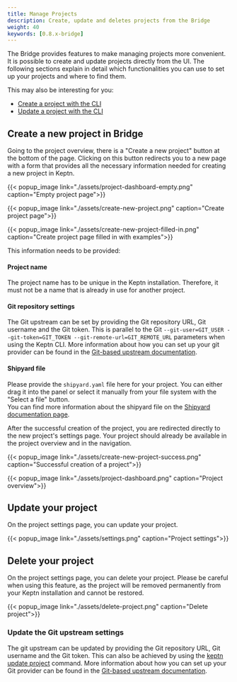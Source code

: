 ```yaml
---
title: Manage Projects
description: Create, update and deletes projects from the Bridge
weight: 40
keywords: [0.8.x-bridge]
---
```


The Bridge provides features to make managing projects more convenient. It is possible to create and update projects directly from the UI.
The following sections explain in detail which functionalities you can use to set up your projects and where to find them.

This may also be interesting for you:

* [Create a project with the CLI](https://keptn.sh/docs/0.8.x/reference/cli/commands/keptn_create_project/)
* [Update a project with the CLI](https://keptn.sh/docs/0.8.x/reference/cli/commands/keptn_update_project/)

## Create a new project in Bridge

Going to the project overview, there is a "Create a new project" button at the bottom of the page.
Clicking on this button redirects you to a new page with a form that provides all the necessary information needed for creating a new project in Keptn.

{{< popup_image
link="./assets/project-dashboard-empty.png"
caption="Empty project page">}}

{{< popup_image
link="./assets/create-new-project.png"
caption="Create project page">}}

{{< popup_image
link="./assets/create-new-project-filled-in.png"
caption="Create project page filled in with examples">}}

This information needs to be provided:

#### Project name
The project name has to be unique in the Keptn installation. Therefore, it must not be a name that is already in use for another project.

#### Git repository settings
The Git upstream can be set by providing the Git repository URL, Git username and the Git token. This is parallel to the Git ``--git-user=GIT_USER --git-token=GIT_TOKEN --git-remote-url=GIT_REMOTE_URL`` parameters when using the Keptn CLI.
More information about how you can set up your git provider can be found in the [Git-based upstream documentation](https://keptn.sh/docs/0.8.x/manage/git_upstream/).

#### Shipyard file
Please provide the `shipyard.yaml` file here for your project. You can either drag it into the panel or select it manually from your file system with the "Select a file" button.<br/>
You can find more information about the shipyard file on the [Shipyard documentation page](https://keptn.sh/docs/0.8.x/manage/shipyard/).

After the successful creation of the project, you are redirected directly to the new project's settings page.
Your project should already be available in the project overview and in the navigation.

{{< popup_image
link="./assets/create-new-project-success.png"
caption="Successful creation of a project">}}

{{< popup_image
link="./assets/project-dashboard.png"
caption="Project overview">}}

## Update your project
On the project settings page, you can update your project.

{{< popup_image
link="./assets/settings.png"
caption="Project settings">}}

## Delete your project
On the project settings page, you can delete your project. Please be careful when using this feature, as the project will be removed 
permanently from your Keptn installation and cannot be restored.

{{< popup_image
link="./assets/delete-project.png"
caption="Delete project">}}

### Update the Git upstream settings
The git upstream can be updated by providing the Git repository URL, Git username and the Git token. This can also be achieved by
using the [keptn update project](https://keptn.sh/docs/0.8.x/reference/cli/commands/keptn_update_project/) command.
More information about how you can set up your Git provider can be found in the [Git-based upstream documentation](https://keptn.sh/docs/0.8.x/manage/git_upstream/).
